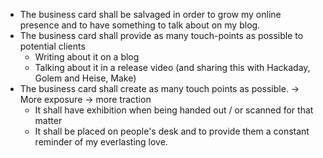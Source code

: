 
- The business card shall be salvaged in order to grow my online presence and to have something to talk about on my blog.
- The business card shall provide as many touch-points as possible to potential clients
    - Writing about it on a blog
    - Talking about it in a release video (and sharing this with Hackaday, Golem and Heise, Make)
- The business card shall create as many touch points as possible. -> More exposure -> more traction
    - It shall have exhibition when being handed out / or scanned for that matter
    - It shall be placed on people's desk and to provide them a constant reminder of my everlasting love.



